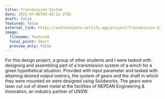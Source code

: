 ```yaml
---
title: Transmission System
date: 2021-07-06T03:43:12.379Z
draft: false
featured: false
external_link: https://andrevolpato.netlify.app/project/Transmission-System/
image:
  filename: featured
  focal_point: Smart
  preview_only: false
---
```

For this design project, a group of other students and I were tasked with designing and assembling part of a transmission system of a winch for a given hypothetical situation. Provided with input parameter and tasked with attaining desired output metrics, the system of gears and the shaft in which they were mounted on were designed using Solidworks. The gears were laser cut out of sheet metal at the facilities of NEPEAN Engineering & Innovation, an industry partner of UNSW.